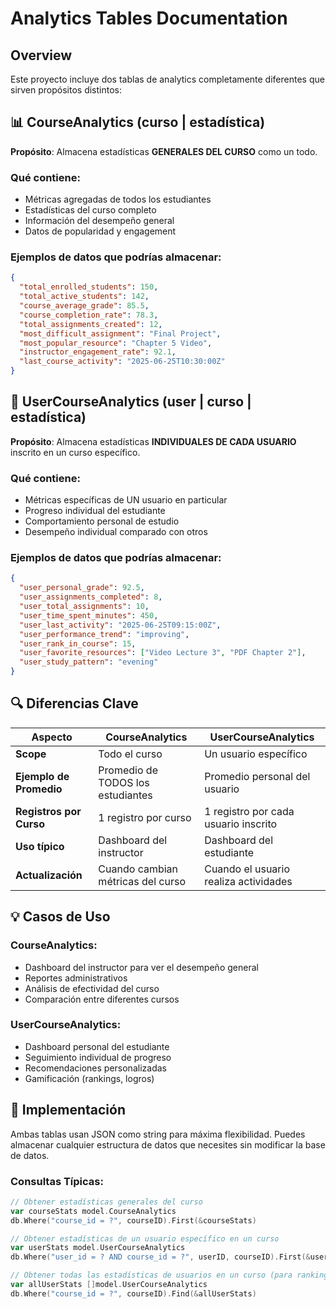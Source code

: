 # Analytics Tables Documentation

## Overview
Este proyecto incluye dos tablas de analytics completamente diferentes que sirven propósitos distintos:

## 📊 CourseAnalytics (curso | estadística)
**Propósito**: Almacena estadísticas **GENERALES DEL CURSO** como un todo.

### Qué contiene:
- Métricas agregadas de todos los estudiantes
- Estadísticas del curso completo
- Información del desempeño general
- Datos de popularidad y engagement

### Ejemplos de datos que podrías almacenar:
```json
{
  "total_enrolled_students": 150,
  "total_active_students": 142,
  "course_average_grade": 85.5,
  "course_completion_rate": 78.3,
  "total_assignments_created": 12,
  "most_difficult_assignment": "Final Project",
  "most_popular_resource": "Chapter 5 Video",
  "instructor_engagement_rate": 92.1,
  "last_course_activity": "2025-06-25T10:30:00Z"
}
```

## 👤 UserCourseAnalytics (user | curso | estadística)
**Propósito**: Almacena estadísticas **INDIVIDUALES DE CADA USUARIO** inscrito en un curso específico.

### Qué contiene:
- Métricas específicas de UN usuario en particular
- Progreso individual del estudiante
- Comportamiento personal de estudio
- Desempeño individual comparado con otros

### Ejemplos de datos que podrías almacenar:
```json
{
  "user_personal_grade": 92.5,
  "user_assignments_completed": 8,
  "user_total_assignments": 10,
  "user_time_spent_minutes": 450,
  "user_last_activity": "2025-06-25T09:15:00Z",
  "user_performance_trend": "improving",
  "user_rank_in_course": 15,
  "user_favorite_resources": ["Video Lecture 3", "PDF Chapter 2"],
  "user_study_pattern": "evening"
}
```

## 🔍 Diferencias Clave

| Aspecto | CourseAnalytics | UserCourseAnalytics |
|---------|----------------|-------------------|
| **Scope** | Todo el curso | Un usuario específico |
| **Ejemplo de Promedio** | Promedio de TODOS los estudiantes | Promedio personal del usuario |
| **Registros por Curso** | 1 registro por curso | 1 registro por cada usuario inscrito |
| **Uso típico** | Dashboard del instructor | Dashboard del estudiante |
| **Actualización** | Cuando cambian métricas del curso | Cuando el usuario realiza actividades |

## 💡 Casos de Uso

### CourseAnalytics:
- Dashboard del instructor para ver el desempeño general
- Reportes administrativos
- Análisis de efectividad del curso
- Comparación entre diferentes cursos

### UserCourseAnalytics:
- Dashboard personal del estudiante
- Seguimiento individual de progreso
- Recomendaciones personalizadas
- Gamificación (rankings, logros)

## 🚀 Implementación

Ambas tablas usan JSON como string para máxima flexibilidad. Puedes almacenar cualquier estructura de datos que necesites sin modificar la base de datos.

### Consultas Típicas:

```go
// Obtener estadísticas generales del curso
var courseStats model.CourseAnalytics
db.Where("course_id = ?", courseID).First(&courseStats)

// Obtener estadísticas de un usuario específico en un curso
var userStats model.UserCourseAnalytics  
db.Where("user_id = ? AND course_id = ?", userID, courseID).First(&userStats)

// Obtener todas las estadísticas de usuarios en un curso (para rankings)
var allUserStats []model.UserCourseAnalytics
db.Where("course_id = ?", courseID).Find(&allUserStats)
```

